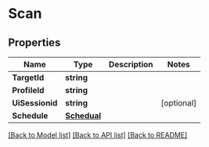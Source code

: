 # Scan

## Properties

Name | Type | Description | Notes
------------ | ------------- | ------------- | -------------
**TargetId** | **string** |  | 
**ProfileId** | **string** |  | 
**UiSessionid** | **string** |  | [optional] 
**Schedule** | [**Schedual**](Schedual.md) |  | 

[[Back to Model list]](../README.md#documentation-for-models) [[Back to API list]](../README.md#documentation-for-api-endpoints) [[Back to README]](../README.md)


